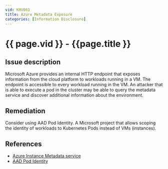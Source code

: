 ```yaml
---
vid: KHV003
title: Azure Metadata Exposure
categories: [Information Disclosure]
---
```


# {{ page.vid }} - {{page.title }}

## Issue description

Microsoft Azure provides an internal HTTP endpoint that exposes information from the cloud platform to workloads running in a VM. The endpoint is accessible to every workload running in the VM. An attacker that is able to execute a pod in the cluster may be able to query the metadata service and discover additional information about the environment.

## Remediation

Consider using AAD Pod Identity. A Microsoft project that allows scoping the identity of workloads to Kubernetes Pods instead of VMs (instances).

## References

- [Azure Instance Metadata service](https://docs.microsoft.com/en-us/azure/virtual-machines/windows/instance-metadata-service)
- [AAD Pod Identity](https://github.com/Azure/aad-pod-identity#demo)

